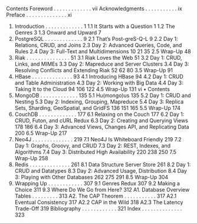 Contents
Foreword . . . . . . . . . . . . . vii
Acknowledgments . . . . . . . . . . . ix
Preface . . . . . . . . . . . . . . xi
1. Introduction . . . . . . . . . . . . . 1
1.1 It Starts with a Question 1
1.2 The Genres 3
1.3 Onward and Upward 7
2. PostgreSQL . . . . . . . . . . . . . 9
2.1
That’s Post-greS-Q-L 9
2.2 Day 1: Relations, CRUD, and Joins 2.3 Day 2: Advanced Queries, Code, and Rules 2.4 Day 3: Full-Text and Multidimensions 10
21
35
2.5 Wrap-Up 48
3. Riak . . . . . . . . . . . . . . . 51
3.1
Riak Loves the Web 51
3.2 Day 1: CRUD, Links, and MIMEs 3.3 Day 2: Mapreduce and Server Clusters 3.4 Day 3: Resolving Conflicts and Extending Riak 52
62
80
3.5 Wrap-Up 91
4. HBase . . . . . . . . . . . . . . 93
4.1
Introducing HBase 94
4.2 Day 1: CRUD and Table Administration 4.3 Day 2: Working with Big Data 4.4 Day 3: Taking It to the Cloud 94
106
122
4.5 Wrap-Up 131
vi • Contents
5. MongoDB . . . . . . . . . . . . . 135
5.1
Hu(mongo)us 135
5.2 Day 1: CRUD and Nesting 5.3 Day 2: Indexing, Grouping, Mapreduce 5.4 Day 3: Replica Sets, Sharding, GeoSpatial, and GridFS 136
151
165
5.5 Wrap-Up 174
6. CouchDB . . . . . . . . . . . . . 177
6.1
Relaxing on the Couch 177
6.2 Day 1: CRUD, Futon, and cURL Redux 6.3 Day 2: Creating and Querying Views 178
186
6.4 Day 3: Advanced Views, Changes API, and Replicating
Data 200
6.5 Wrap-Up 217
7. Neo4J . . . . . . . . . . . . . . 219
7.1
Neo4J Is Whiteboard Friendly 219
7.2 Day 1: Graphs, Groovy, and CRUD 7.3 Day 2: REST, Indexes, and Algorithms 7.4 Day 3: Distributed High Availability 220
238
250
7.5 Wrap-Up 258
8. Redis . . . . . . . . . . . . . . 261
8.1
Data Structure Server Store 261
8.2 Day 1: CRUD and Datatypes 8.3 Day 2: Advanced Usage, Distribution 8.4 Day 3: Playing with Other Databases 262
275
291
8.5 Wrap-Up 304
9. Wrapping Up . . . . . . . . . . . . 307
9.1 Genres Redux 307
9.2 Making a Choice 311
9.3 Where Do We Go from Here? 312
A1. Database Overview Tables . . . . . . . . . 313
A2. The CAP Theorem . . . . . . . . . . . 317
A2.1 Eventual Consistency 317
A2.2 CAP in the Wild 318
A2.3 The Latency Trade-Off 319
Bibliography . . . . . . . . . . . . 321
Index . . . . . . . . . . . . . . 323
